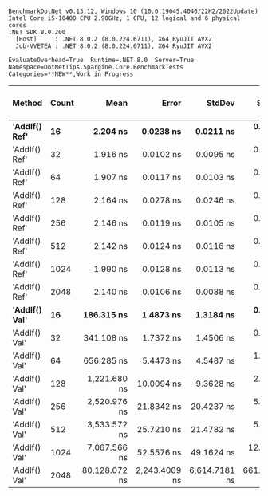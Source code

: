 ```

BenchmarkDotNet v0.13.12, Windows 10 (10.0.19045.4046/22H2/2022Update)
Intel Core i5-10400 CPU 2.90GHz, 1 CPU, 12 logical and 6 physical cores
.NET SDK 8.0.200
  [Host]     : .NET 8.0.2 (8.0.224.6711), X64 RyuJIT AVX2
  Job-VVETEA : .NET 8.0.2 (8.0.224.6711), X64 RyuJIT AVX2

EvaluateOverhead=True  Runtime=.NET 8.0  Server=True  
Namespace=DotNetTips.Spargine.Core.BenchmarkTests  Categories=**NEW**,Work in Progress  

```
| Method        | Count | Mean          | Error         | StdDev        | StdErr      | Min           | Q1            | Median        | Q3            | Max           | Op/s          | CI99.9% Margin | Iterations | Kurtosis | MValue | Skewness | Rank | LogicalGroup | Baseline | Code Size | Gen0   | Exceptions | Completed Work Items | Lock Contentions | Gen1   | Gen2   | Allocated |
|-------------- |------ |--------------:|--------------:|--------------:|------------:|--------------:|--------------:|--------------:|--------------:|--------------:|--------------:|---------------:|-----------:|---------:|-------:|---------:|-----:|------------- |--------- |----------:|-------:|-----------:|---------------------:|-----------------:|-------:|-------:|----------:|
| **&#39;AddIf() Ref&#39;** | **16**    |      **2.204 ns** |     **0.0238 ns** |     **0.0211 ns** |   **0.0056 ns** |      **2.175 ns** |      **2.187 ns** |      **2.201 ns** |      **2.219 ns** |      **2.245 ns** | **453,766,605.0** |      **0.0238 ns** |      **14.00** |    **1.952** |  **2.000** |   **0.3992** |    **4** | *****            | **No**       |     **107 B** |      **-** |          **-** |                    **-** |                **-** |      **-** |      **-** |         **-** |
| &#39;AddIf() Ref&#39; | 32    |      1.916 ns |     0.0102 ns |     0.0095 ns |   0.0025 ns |      1.903 ns |      1.908 ns |      1.915 ns |      1.923 ns |      1.932 ns | 522,023,018.3 |      0.0102 ns |      15.00 |    1.481 |  2.000 |   0.0745 |    1 | *            | No       |     107 B |      - |          - |                    - |                - |      - |      - |         - |
| &#39;AddIf() Ref&#39; | 64    |      1.907 ns |     0.0117 ns |     0.0103 ns |   0.0028 ns |      1.896 ns |      1.899 ns |      1.906 ns |      1.909 ns |      1.929 ns | 524,267,842.6 |      0.0117 ns |      14.00 |    2.338 |  2.000 |   0.7157 |    1 | *            | No       |     107 B |      - |          - |                    - |                - |      - |      - |         - |
| &#39;AddIf() Ref&#39; | 128   |      2.164 ns |     0.0278 ns |     0.0246 ns |   0.0066 ns |      2.134 ns |      2.143 ns |      2.163 ns |      2.178 ns |      2.215 ns | 462,111,008.9 |      0.0278 ns |      14.00 |    2.155 |  2.000 |   0.4981 |    3 | *            | No       |     107 B |      - |          - |                    - |                - |      - |      - |         - |
| &#39;AddIf() Ref&#39; | 256   |      2.146 ns |     0.0119 ns |     0.0105 ns |   0.0028 ns |      2.133 ns |      2.137 ns |      2.144 ns |      2.149 ns |      2.167 ns | 466,080,154.6 |      0.0119 ns |      14.00 |    2.496 |  2.000 |   0.7827 |    3 | *            | No       |     107 B |      - |          - |                    - |                - |      - |      - |         - |
| &#39;AddIf() Ref&#39; | 512   |      2.142 ns |     0.0124 ns |     0.0116 ns |   0.0030 ns |      2.127 ns |      2.133 ns |      2.139 ns |      2.152 ns |      2.168 ns | 466,834,084.8 |      0.0124 ns |      15.00 |    2.170 |  2.000 |   0.6760 |    3 | *            | No       |     107 B |      - |          - |                    - |                - |      - |      - |         - |
| &#39;AddIf() Ref&#39; | 1024  |      1.990 ns |     0.0128 ns |     0.0113 ns |   0.0030 ns |      1.979 ns |      1.982 ns |      1.987 ns |      1.998 ns |      2.017 ns | 502,417,959.3 |      0.0128 ns |      14.00 |    2.694 |  2.000 |   0.9185 |    2 | *            | No       |     107 B |      - |          - |                    - |                - |      - |      - |         - |
| &#39;AddIf() Ref&#39; | 2048  |      2.140 ns |     0.0106 ns |     0.0088 ns |   0.0024 ns |      2.124 ns |      2.134 ns |      2.143 ns |      2.147 ns |      2.153 ns | 467,209,106.9 |      0.0106 ns |      13.00 |    1.901 |  2.000 |  -0.4971 |    3 | *            | No       |     107 B |      - |          - |                    - |                - |      - |      - |         - |
| **&#39;AddIf() Val&#39;** | **16**    |    **186.315 ns** |     **1.4873 ns** |     **1.3184 ns** |   **0.3524 ns** |    **184.569 ns** |    **185.299 ns** |    **185.877 ns** |    **187.567 ns** |    **188.500 ns** |   **5,367,250.8** |      **1.4873 ns** |      **14.00** |    **1.348** |  **2.000** |   **0.1605** |    **5** | *****            | **No**       |     **461 B** | **0.0136** |          **-** |                    **-** |                **-** |      **-** |      **-** |    **1248 B** |
| &#39;AddIf() Val&#39; | 32    |    341.108 ns |     1.7372 ns |     1.4506 ns |   0.4023 ns |    337.903 ns |    340.873 ns |    341.365 ns |    341.851 ns |    342.904 ns |   2,931,621.6 |      1.7372 ns |      13.00 |    3.128 |  2.000 |  -1.1399 |    6 | *            | No       |     461 B | 0.0262 |          - |                    - |                - |      - |      - |    2400 B |
| &#39;AddIf() Val&#39; | 64    |    656.285 ns |     5.4473 ns |     4.5487 ns |   1.2616 ns |    647.557 ns |    655.332 ns |    657.712 ns |    659.663 ns |    661.088 ns |   1,523,727.3 |      5.4473 ns |      13.00 |    2.049 |  2.000 |  -0.8160 |    7 | *            | No       |     461 B | 0.0515 |          - |                    - |                - |      - |      - |    4704 B |
| &#39;AddIf() Val&#39; | 128   |  1,221.680 ns |    10.0094 ns |     9.3628 ns |   2.4175 ns |  1,206.606 ns |  1,215.212 ns |  1,223.987 ns |  1,226.075 ns |  1,238.322 ns |     818,545.0 |     10.0094 ns |      15.00 |    1.949 |  2.000 |  -0.1170 |    8 | *            | No       |     461 B | 0.1011 |          - |                    - |                - |      - |      - |    9312 B |
| &#39;AddIf() Val&#39; | 256   |  2,520.976 ns |    21.8342 ns |    20.4237 ns |   5.2734 ns |  2,485.527 ns |  2,511.105 ns |  2,520.185 ns |  2,534.120 ns |  2,553.658 ns |     396,671.8 |     21.8342 ns |      15.00 |    2.091 |  2.000 |  -0.0574 |    9 | *            | No       |     458 B | 0.1984 |          - |                    - |                - |      - |      - |   18528 B |
| &#39;AddIf() Val&#39; | 512   |  3,533.572 ns |    25.7210 ns |    21.4782 ns |   5.9570 ns |  3,486.682 ns |  3,534.744 ns |  3,536.803 ns |  3,541.892 ns |  3,560.152 ns |     282,999.7 |     25.7210 ns |      13.00 |    3.245 |  2.000 |  -1.1913 |   10 | *            | No       |     458 B | 0.3967 |          - |                    - |                - |      - |      - |   36960 B |
| &#39;AddIf() Val&#39; | 1024  |  7,067.566 ns |    52.5576 ns |    49.1624 ns |  12.6937 ns |  7,005.885 ns |  7,018.584 ns |  7,067.738 ns |  7,099.554 ns |  7,152.213 ns |     141,491.4 |     52.5576 ns |      15.00 |    1.640 |  2.000 |   0.1814 |   11 | *            | No       |     458 B | 0.8545 |          - |                    - |                - |      - |      - |   73824 B |
| &#39;AddIf() Val&#39; | 2048  | 80,128.072 ns | 2,243.4009 ns | 6,614.7181 ns | 661.4718 ns | 57,645.807 ns | 76,092.520 ns | 81,300.818 ns | 84,706.696 ns | 94,353.241 ns |      12,480.0 |  2,243.4009 ns |     100.00 |    3.557 |  2.552 |  -0.6062 |   12 | *            | No       |     458 B | 2.1973 |          - |                    - |                - | 2.1973 | 2.1973 |  147540 B |
